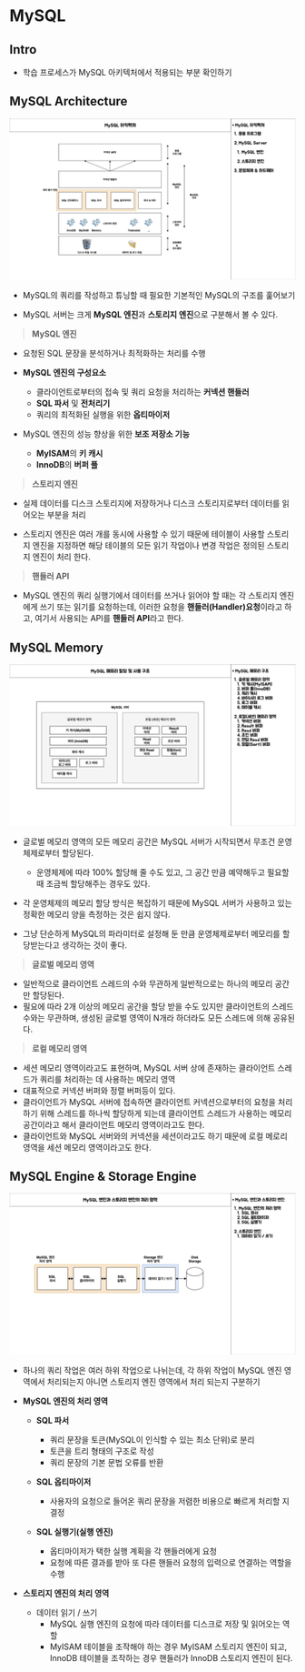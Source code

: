 # MySQL

## Intro

- 학습 프로세스가 MySQL 아키텍처에서 적용되는 부분 확인하기

## MySQL Architecture

![Architecture](../../images/mysql/mysql_dbms.002.jpeg)

- MySQL의 쿼리를 작성하고 튜닝할 때 필요한 기본적인 MySQL의 구조를 훑어보기

- MySQL 서버는 크게 **MySQL 엔진**과 **스토리지 엔진**으로 구분해서 볼 수 있다.

> **MySQL 엔진**

- 요청된 SQL 문장을 분석하거나 최적화하는 처리를 수행

- **MySQL 엔진의 구성요소**
	- 클라이언트로부터의 접속 및 쿼리 요청을 처리하는 **커넥션 핸들러**
	- **SQL 파서** 및 **전처리기**
	- 쿼리의 최적화된 실행을 위한 **옵티마이저**

- MySQL 엔진의 성능 향상을 위한 **보조 저장소 기능**
	- **MyISAM**의 **키 캐시**
	- **InnoDB**의 **버퍼 풀**

> **스토리지 엔진**

- 실제 데이터를 디스크 스토리지에 저장하거나 디스크 스토리지로부터 데이터를 읽어오는 부분을 처리

- 스토리지 엔진은 여러 개를 동시에 사용할 수 있기 때문에 테이블이 사용할 스토리지 엔진을 지정하면 해당 테이블의 모든 읽기 작업이나 변경 작업은 정의된 스토리지 엔진이 처리 한다.

> **핸들러 API**

- MySQL 엔진의 쿼리 실행기에서 데이터를 쓰거나 읽어야 할 때는 각 스토리지 엔진에게 쓰기 또는 읽기를 요청하는데, 이러한 요청을 **핸들러(Handler)요청**이라고 하고, 여기서 사용되는 API를 **핸들러 API**라고 한다.

## MySQL Memory

![Memory](../../images/mysql/mysql_dbms.003.jpeg)

- 글로벌 메모리 영역의 모든 메모리 공간은 MySQL 서버가 시작되면서 무조건 운영체제로부터 할당된다.
	- 운영체제에 따라 100% 할당해 줄 수도 있고, 그 공간 만큼 예약해두고 필요할 때 조금씩 할당해주는 경우도 있다.

- 각 운영체제의 메모리 할당 방식은 복잡하기 때문에 MySQL 서버가 사용하고 있는 정확한 메모리 양을 측정하는 것은 쉽지 않다.
- 그냥 단순하게 MySQL의 파라미터로 설정해 둔 만큼 운영체제로부터 메모리를 할당받는다고 생각하는 것이 좋다.

> **글로벌 메모리 영역**

- 일반적으로 클라이언트 스레드의 수와 무관하게 일반적으로는 하나의 메모리 공간만 할당된다.
- 필요에 따라 2개 이상의 메모리 공간을 할당 받을 수도 있지만 클라이언트의 스레드 수와는 무관하며, 생성된 글로벌 영역이 N개라 하더라도 모든 스레드에 의해 공유된다.

> **로컬 메모리 영역**

- 세션 메모리 영역이라고도 표현하며, MySQL 서버 상에 존재하는 클라이언트 스레드가 쿼리를 처리하는 데 사용하는 메모리 영역
- 대표적으로 커넥션 버퍼와 정렬 버퍼등이 있다.
- 클라이언트가 MySQL 서버에 접속하면 클라이언트 커넥션으로부터의 요청을 처리하기 위해 스레드를 하나씩 할당하게 되는데 클라이언트 스레드가 사용하는 메모리 공간이라고 해서 클라이언트 메모리 영역이라고도 한다.
- 클라이언트와 MySQL 서버와의 커넥션을 세션이라고도 하기 때문에 로컬 메로리 영역을 세션 메모리 영역이라고도 한다.

## MySQL Engine & Storage Engine

![MySQL & Storage Process Area](../../images/mysql/mysql_dbms.004.jpeg)

- 하나의 쿼리 작업은 여러 하위 작업으로 나뉘는데, 각 하위 작업이 MySQL 엔진 영역에서 처리되는지 아니면 스토리지 엔진 영역에서 처리 되는지 구분하기

- **MySQL 엔진의 처리 영역**
	- **SQL 파서**
		- 쿼리 문장을 토큰(MySQL이 인식할 수 있는 최소 단위)로 분리
		- 토큰을 트리 형태의 구조로 작성
		- 쿼리 문장의 기본 문법 오류를 반환

	- **SQL 옵티마이저**
		- 사용자의 요청으로 들어온 쿼리 문장을 저렴한 비용으로 빠르게 처리할 지 결정

	- **SQL 실행기(실행 엔진)**
		- 옵티마이저가 택한 실행 계획을 각 핸들러에게 요청
		- 요청에 따른 결과를 받아 또 다른 핸들러 요청의 입력으로 연결하는 역할을 수행

- **스토리지 엔진의 처리 영역**
	- 데이터 읽기 / 쓰기
		- MySQL 실행 엔진의 요청에 따라 데이터를 디스크로 저장 및 읽어오는 역할
		- MyISAM 테이블을 조작해야 하는 경우 MyISAM 스토리지 엔진이 되고, InnoDB 테이블을 조작하는 경우 핸들러가 InnoDB 스토리지 엔진이 된다.
